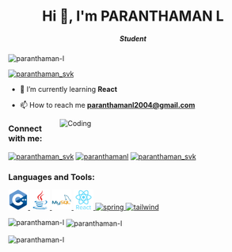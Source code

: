 <h1 align="center">Hi 👋, I'm PARANTHAMAN L</h1>
<h5 align="center">Student</h5>

<p align="left"> <img src="https://komarev.com/ghpvc/?username=paranthaman-l&label=Profile%20views&color=0e75b6&style=flat" alt="paranthaman-l" /> </p>

<p align="left"> <a href="https://twitter.com/paranthaman_svk" target="blank"><img src="https://img.shields.io/twitter/follow/paranthaman_svk?logo=twitter&style=for-the-badge" alt="paranthaman_svk" /></a> </p>

- 🌱 I’m currently learning **React**

- 📫 How to reach me **paranthamanl2004@gmail.com**
<img align="right" alt="Coding" width="400" src="https://cdn.dribbble.com/users/1162077/screenshots/3848914/programmer.gif"/>
<h3 align="left">Connect with me:</h3>
<p align="left">
<a href="https://twitter.com/paranthaman_svk" target="blank"><img align="center" src="https://raw.githubusercontent.com/rahuldkjain/github-profile-readme-generator/master/src/images/icons/Social/twitter.svg" alt="paranthaman_svk" height="30" width="40" /></a>
<a href="https://linkedin.com/in/paranthamanl" target="blank"><img align="center" src="https://raw.githubusercontent.com/rahuldkjain/github-profile-readme-generator/master/src/images/icons/Social/linked-in-alt.svg" alt="paranthamanl" height="30" width="40" /></a>
<a href="https://instagram.com/paranthaman_svk" target="blank"><img align="center" src="https://raw.githubusercontent.com/rahuldkjain/github-profile-readme-generator/master/src/images/icons/Social/instagram.svg" alt="paranthaman_svk" height="30" width="40" /></a>
</p>

<h3 align="left">Languages and Tools:</h3>
<p align="left"> <a href="https://www.w3schools.com/cpp/" target="_blank" rel="noreferrer"> <img src="https://raw.githubusercontent.com/devicons/devicon/master/icons/cplusplus/cplusplus-original.svg" alt="cplusplus" width="40" height="40"/> </a> <a href="https://www.java.com" target="_blank" rel="noreferrer"> <img src="https://raw.githubusercontent.com/devicons/devicon/master/icons/java/java-original.svg" alt="java" width="40" height="40"/> </a> <a href="https://www.mysql.com/" target="_blank" rel="noreferrer"> <img src="https://raw.githubusercontent.com/devicons/devicon/master/icons/mysql/mysql-original-wordmark.svg" alt="mysql" width="40" height="40"/> </a> <a href="https://reactjs.org/" target="_blank" rel="noreferrer"> <img src="https://raw.githubusercontent.com/devicons/devicon/master/icons/react/react-original-wordmark.svg" alt="react" width="40" height="40"/> </a> <a href="https://spring.io/" target="_blank" rel="noreferrer"> <img src="https://www.vectorlogo.zone/logos/springio/springio-icon.svg" alt="spring" width="40" height="40"/> </a> <a href="https://tailwindcss.com/" target="_blank" rel="noreferrer"> <img src="https://www.vectorlogo.zone/logos/tailwindcss/tailwindcss-icon.svg" alt="tailwind" width="40" height="40"/> </a> </p>

<p><img align="left" src="https://github-readme-stats.vercel.app/api/top-langs?username=paranthaman-l&show_icons=true&locale=en&layout=compact" alt="paranthaman-l" /></p>

<p>&nbsp;<img align="center" src="https://github-readme-stats.vercel.app/api?username=paranthaman-l&show_icons=true&locale=en" alt="paranthaman-l" /></p>

<p><img align="center" src="https://github-readme-streak-stats.herokuapp.com/?user=paranthaman-l&" alt="paranthaman-l" /></p>
